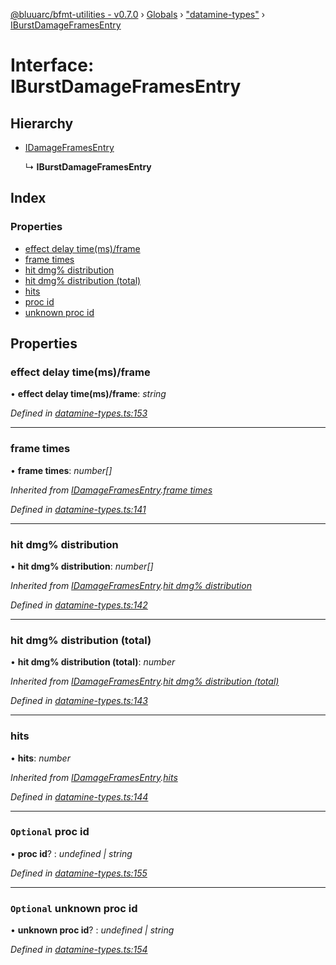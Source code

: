 [@bluuarc/bfmt-utilities - v0.7.0](../README.md) › [Globals](../globals.md) › ["datamine-types"](../modules/_datamine_types_.md) › [IBurstDamageFramesEntry](_datamine_types_.iburstdamageframesentry.md)

# Interface: IBurstDamageFramesEntry

## Hierarchy

* [IDamageFramesEntry](_datamine_types_.idamageframesentry.md)

  ↳ **IBurstDamageFramesEntry**

## Index

### Properties

* [effect delay time(ms)/frame](_datamine_types_.iburstdamageframesentry.md#effect-delay-time(ms)/frame)
* [frame times](_datamine_types_.iburstdamageframesentry.md#frame-times)
* [hit dmg% distribution](_datamine_types_.iburstdamageframesentry.md#hit-dmg%-distribution)
* [hit dmg% distribution (total)](_datamine_types_.iburstdamageframesentry.md#hit-dmg%-distribution-(total))
* [hits](_datamine_types_.iburstdamageframesentry.md#hits)
* [proc id](_datamine_types_.iburstdamageframesentry.md#optional-proc-id)
* [unknown proc id](_datamine_types_.iburstdamageframesentry.md#optional-unknown-proc-id)

## Properties

###  effect delay time(ms)/frame

• **effect delay time(ms)/frame**: *string*

*Defined in [datamine-types.ts:153](https://github.com/BluuArc/bfmt-utilities/blob/master/src/datamine-types.ts#L153)*

___

###  frame times

• **frame times**: *number[]*

*Inherited from [IDamageFramesEntry](_datamine_types_.idamageframesentry.md).[frame times](_datamine_types_.idamageframesentry.md#frame-times)*

*Defined in [datamine-types.ts:141](https://github.com/BluuArc/bfmt-utilities/blob/master/src/datamine-types.ts#L141)*

___

###  hit dmg% distribution

• **hit dmg% distribution**: *number[]*

*Inherited from [IDamageFramesEntry](_datamine_types_.idamageframesentry.md).[hit dmg% distribution](_datamine_types_.idamageframesentry.md#hit-dmg%-distribution)*

*Defined in [datamine-types.ts:142](https://github.com/BluuArc/bfmt-utilities/blob/master/src/datamine-types.ts#L142)*

___

###  hit dmg% distribution (total)

• **hit dmg% distribution (total)**: *number*

*Inherited from [IDamageFramesEntry](_datamine_types_.idamageframesentry.md).[hit dmg% distribution (total)](_datamine_types_.idamageframesentry.md#hit-dmg%-distribution-(total))*

*Defined in [datamine-types.ts:143](https://github.com/BluuArc/bfmt-utilities/blob/master/src/datamine-types.ts#L143)*

___

###  hits

• **hits**: *number*

*Inherited from [IDamageFramesEntry](_datamine_types_.idamageframesentry.md).[hits](_datamine_types_.idamageframesentry.md#hits)*

*Defined in [datamine-types.ts:144](https://github.com/BluuArc/bfmt-utilities/blob/master/src/datamine-types.ts#L144)*

___

### `Optional` proc id

• **proc id**? : *undefined | string*

*Defined in [datamine-types.ts:155](https://github.com/BluuArc/bfmt-utilities/blob/master/src/datamine-types.ts#L155)*

___

### `Optional` unknown proc id

• **unknown proc id**? : *undefined | string*

*Defined in [datamine-types.ts:154](https://github.com/BluuArc/bfmt-utilities/blob/master/src/datamine-types.ts#L154)*
